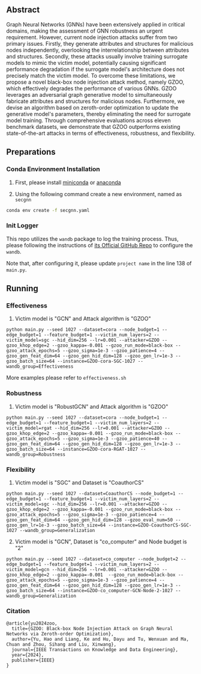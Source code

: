 
## Abstract

Graph Neural Networks (GNNs) have been extensively applied in critical domains, making the assessment of GNN robustness an urgent requirement.
However, current node injection attacks suffer from two primary issues.
Firstly, they generate attributes and structures for malicious nodes independently, overlooking the interrelationship between attributes and structures.
Secondly, these attacks usually involve training surrogate models to mimic the victim model, potentially causing significant performance degradation if the surrogate model's architecture does not precisely match the victim model.
To overcome these limitations, we propose a novel black-box node injection attack method, namely GZOO, which effectively degrades the performance of various GNNs.
GZOO leverages an adversarial graph generative model to simultaneously fabricate attributes and structures for malicious nodes.
Furthermore, we devise an algorithm based on zeroth-order optimization to update the generative model's parameters, thereby eliminating the need for surrogate model training.
Through comprehensive evaluations across eleven benchmark datasets, we demonstrate that GZOO outperforms existing state-of-the-art attacks in terms of effectiveness, robustness, and flexibility.

## Preparations

### Conda Environment Installation

1. First, please install [miniconda](https://repo.anaconda.com/miniconda/Miniconda3-latest-Windows-x86_64.exe) or [anaconda](https://repo.anaconda.com/archive/Anaconda3-2023.03-1-Windows-x86_64.exe)

2. Using the following command create a new environment, named as ```secgnn```
```Bash
conda env create -f secgnn.yaml
```

### Init Logger

This repo utilizes the ```wandb``` package to log the training process.
Thus, please following the instructions of [its Official GitHub Repo](https://github.com/wandb/wandb/tree/main) to configure the ```wandb```.

Note that, after configuring it, please update ```project name``` in the line 138 of ```main.py```.

## Running

### Effectiveness

1. Victim model is "GCN" and Attack algorithm is "GZOO"
```shell
python main.py --seed 1027 --dataset=cora --node_budget=1 --edge_budget=1 --feature_budget=1 --victim_num_layers=2 --victim_model=sgc --hid_dim=256 --lr=0.001 --attacker=GZOO --gzoo_khop_edge=2 --gzoo_kappa=-0.001 --gzoo_run_mode=black-box --gzoo_attack_epochs=5 --gzoo_sigma=1e-3 --gzoo_patience=4 --gzoo_gen_feat_dim=64 --gzoo_gen_hid_dim=128 --gzoo_gen_lr=1e-3 --gzoo_batch_size=64 --instance=GZOO-cora-SGC-1027 --wandb_group=Effectiveness
```

More examples please refer to ```effectiveness.sh```

### Robustness

1. Victim model is "RobustGCN" and Attack algorithm is "GZOO"

```shell
python main.py --seed 1027 --dataset=cora --node_budget=1 --edge_budget=1 --feature_budget=1 --victim_num_layers=2 --victim_model=rgat --hid_dim=256 --lr=0.001 --attacker=GZOO --gzoo_khop_edge=2 --gzoo_kappa=-0.001 --gzoo_run_mode=black-box --gzoo_attack_epochs=5 --gzoo_sigma=1e-3 --gzoo_patience=40 --gzoo_gen_feat_dim=64 --gzoo_gen_hid_dim=128 --gzoo_gen_lr=1e-3 --gzoo_batch_size=64 --instance=GZOO-cora-RGAT-1027 --wandb_group=Robustness
```


### Flexibility

1. Victim model is "SGC" and Dataset is "CoauthorCS"

```shell
python main.py --seed 1027 --dataset=CoauthorCS --node_budget=1 --edge_budget=1 --feature_budget=1 --victim_num_layers=2 --victim_model=sgc --hid_dim=256 --lr=0.001 --attacker=GZOO --gzoo_khop_edge=2 --gzoo_kappa=-0.001 --gzoo_run_mode=black-box --gzoo_attack_epochs=5 --gzoo_sigma=1e-3 --gzoo_patience=4 --gzoo_gen_feat_dim=64 --gzoo_gen_hid_dim=128 --gzoo_eval_num=50 --gzoo_gen_lr=1e-3 --gzoo_batch_size=64 --instance=GZOO-CoauthorCS-SGC-1027 --wandb_group=Generalization
```

2. Victim model is "GCN", Dataset is "co_computer" and Node budget is "2"

```shell
python main.py --seed 1027 --dataset=co_computer --node_budget=2 --edge_budget=1 --feature_budget=1 --victim_num_layers=2 --victim_model=gcn --hid_dim=256 --lr=0.001 --attacker=GZOO --gzoo_khop_edge=2 --gzoo_kappa=-0.001  --gzoo_run_mode=black-box --gzoo_attack_epochs=5 --gzoo_sigma=1e-3 --gzoo_patience=4 --gzoo_gen_feat_dim=64 --gzoo_gen_hid_dim=128 --gzoo_gen_lr=1e-3 --gzoo_batch_size=64 --instance=GZOO-co_computer-GCN-Node-2-1027 --wandb_group=Generalization
```

### Citation

```biblatex
@article{yu2024zoo,
  title={GZOO: Black-box Node Injection Attack on Graph Neural Networks via Zeroth-order Optimization},
  author={Yu, Hao and Liang, Ke and Hu, Dayu and Tu, Wenxuan and Ma, Chuan and Zhou, Sihang and Liu, Xinwang},
  journal={IEEE Transactions on Knowledge and Data Engineering},
  year={2024},
  publisher={IEEE}
}
```